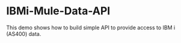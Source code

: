 # IBMi-Mule-Data-API
This demo shows how to build simple API to provide access to IBM i (AS400) data. 
